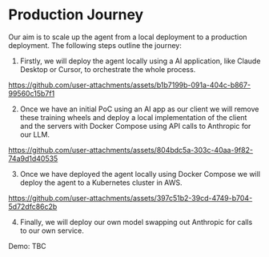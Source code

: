 # Production Journey

Our aim is to scale up the agent from a local deployment to a production deployment. The following steps outline the journey:

1. Firstly, we will deploy the agent locally using a AI application, like Claude Desktop or Cursor, to orchestrate the whole process.

https://github.com/user-attachments/assets/b1b7199b-091a-404c-b867-99560c15b7f1

2. Once we have an initial PoC using an AI app as our client we will remove these training wheels and deploy a local implementation of the client and the servers with Docker Compose using API calls to Anthropic for our LLM.

https://github.com/user-attachments/assets/804bdc5a-303c-40aa-9f82-74a9d1d40535

3. Once we have deployed the agent locally using Docker Compose we will deploy the agent to a Kubernetes cluster in AWS.

https://github.com/user-attachments/assets/397c51b2-39cd-4749-b704-5d72dfc86c2b

4. Finally, we will deploy our own model swapping out Anthropic for calls to our own service.

Demo: TBC
